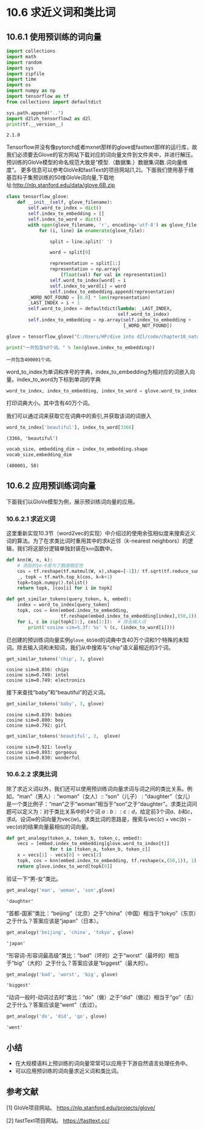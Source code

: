 # 10.6 求近义词和类比词
## 10.6.1 使用预训练的词向量


```python
import collections
import math
import random
import sys
import zipfile
import time
import os
import numpy as np
import tensorflow as tf
from collections import defaultdict

sys.path.append("..") 
import d2lzh_tensorflow2 as d2l
print(tf.__version__)
```

    2.1.0
    

Tensorflow并没有像pytorch或者mxnet那样的glove或fasttext那样的运行库，故我们必须要去Glove的官方网站下载对应的词向量文件到文件夹中，并进行解压。
预训练的GloVe模型的命名规范大致是“模型.（数据集.）数据集词数.词向量维度”。
更多信息可以参考GloVe和fastText的项目网站[1,2]。下面我们使用基于维基百科子集预训练的50维GloVe词向量,下载地址:http://nlp.stanford.edu/data/glove.6B.zip


```python
class tensorflow_glove:
    def __init__(self, glove_filename):
        self.word_to_index = dict()
        self.index_to_embedding = []
        self.index_to_word = dict()
        with open(glove_filename, 'r', encoding='utf-8') as glove_file:
            for (i, line) in enumerate(glove_file):

                split = line.split(' ')

                word = split[0]

                representation = split[1:]
                representation = np.array(
                    [float(val) for val in representation])
                self.word_to_index[word] = i
                self.index_to_word[i] = word
                self.index_to_embedding.append(representation)
        _WORD_NOT_FOUND = [0.0] * len(representation)
        _LAST_INDEX = i + 1
        self.word_to_index = defaultdict(lambda: _LAST_INDEX,
                                         self.word_to_index)
        self.index_to_embedding = np.array(self.index_to_embedding +
                                           [_WORD_NOT_FOUND])
```


```python
glove = tensorflow_glove("C:/Users/HP/dive into d2l/code/chapter10_natural-language-processing/embeddings/ GloVe.6B/glove.6B.50d.txt")
```


```python
print("一共包含%d个词。" % len(glove.index_to_embedding))
```

    一共包含400001个词。
    

word_to_index为单词和序号的字典，index_to_embedding为相对应的词嵌入向量。index_to_word为下标到单词的字典


```python
word_to_index, index_to_embedding, index_to_word = glove.word_to_index,glove.index_to_embedding,glove.index_to_word
```

打印词典大小。其中含有40万个词。

我们可以通过词来获取它在词典中的索引,并获取该词的词嵌入


```python
word_to_index['beautiful'], index_to_word[3366]
```




    (3366, 'beautiful')




```python
vocab_size, embedding_dim = index_to_embedding.shape
vocab_size,embedding_dim
```




    (400001, 50)



## 10.6.2 应用预训练词向量

下面我们以GloVe模型为例，展示预训练词向量的应用。

### 10.6.2.1 求近义词

这里重新实现10.3节（word2vec的实现）中介绍过的使用余弦相似度来搜索近义词的算法。为了在求类比词时重用其中的求$k$近邻（$k$-nearest neighbors）的逻辑，我们将这部分逻辑单独封装在`knn`函数中。


```python
def knn(W, x, k):
    # 添加的1e-9是为了数值稳定性
    cos = tf.reshape(tf.matmul(W, x),shape=[-1])/ tf.sqrt(tf.reduce_sum(W * W, axis=1) * tf.reduce_sum(x * x) + 1e-9)
    _, topk = tf.math.top_k(cos, k=k+1)
    topk=topk.numpy().tolist()
    return topk, [cos[i] for i in topk]
```


```python
def get_similar_tokens(query_token, k, embed):
    index = word_to_index[query_token]
    topk, cos = knn(embed.index_to_embedding,
                    tf.reshape(embed.index_to_embedding[index],(50,1)), k)
    for i, c in zip(topk[1:], cos[1:]):  # 除去输入词
        print('cosine sim=%.3f: %s' % (c, (index_to_word[i])))
```

已创建的预训练词向量实例`glove_6b50d`的词典中含40万个词和1个特殊的未知词。除去输入词和未知词，我们从中搜索与“chip”语义最相近的3个词。


```python
get_similar_tokens('chip', 3, glove)
```

    cosine sim=0.856: chips
    cosine sim=0.749: intel
    cosine sim=0.749: electronics
    

接下来查找“baby”和“beautiful”的近义词。


```python
get_similar_tokens('baby', 3, glove)
```

    cosine sim=0.839: babies
    cosine sim=0.800: boy
    cosine sim=0.792: girl
    


```python
get_similar_tokens('beautiful', 3,  glove)
```

    cosine sim=0.921: lovely
    cosine sim=0.893: gorgeous
    cosine sim=0.830: wonderful
    

### 10.6.2.2 求类比词

除了求近义词以外，我们还可以使用预训练词向量求词与词之间的类比关系。例如，“man”（男人）: “woman”（女人）:: “son”（儿子） : “daughter”（女儿）是一个类比例子：“man”之于“woman”相当于“son”之于“daughter”。求类比词问题可以定义为：对于类比关系中的4个词 $a : b :: c : d$，给定前3个词$a$、$b$和$c$，求$d$。设词$w$的词向量为$\text{vec}(w)$。求类比词的思路是，搜索与$\text{vec}(c)+\text{vec}(b)-\text{vec}(a)$的结果向量最相似的词向量。


```python
def get_analogy(token_a, token_b, token_c, embed):
    vecs = [embed.index_to_embedding[glove.word_to_index[t]] 
                for t in [token_a, token_b, token_c]]
    x = vecs[1] - vecs[0] + vecs[2]
    topk, cos = knn(embed.index_to_embedding, tf.reshape(x,(50,1)), 1)
    return glove.index_to_word[topk[0]]
```

验证一下“男-女”类比。


```python
get_analogy('man', 'woman', 'son',glove)
```




    'daughter'



“首都-国家”类比：“beijing”（北京）之于“china”（中国）相当于“tokyo”（东京）之于什么？答案应该是“japan”（日本）。


```python
get_analogy('beijing', 'china', 'tokyo', glove)
```




    'japan'



“形容词-形容词最高级”类比：“bad”（坏的）之于“worst”（最坏的）相当于“big”（大的）之于什么？答案应该是“biggest”（最大的）。


```python
get_analogy('bad', 'worst', 'big', glove)
```




    'biggest'



“动词一般时-动词过去时”类比：“do”（做）之于“did”（做过）相当于“go”（去）之于什么？答案应该是“went”（去过）。


```python
get_analogy('do', 'did', 'go', glove)
```




    'went'



## 小结

* 在大规模语料上预训练的词向量常常可以应用于下游自然语言处理任务中。
* 可以应用预训练的词向量求近义词和类比词。

## 参考文献


[1] GloVe项目网站。 https://nlp.stanford.edu/projects/glove/

[2] fastText项目网站。 https://fasttext.cc/

